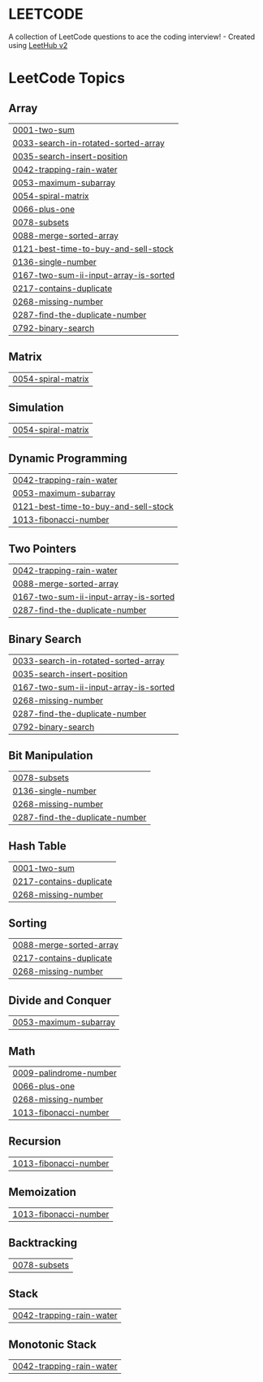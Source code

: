 # LEETCODE
A collection of LeetCode questions to ace the coding interview! - Created using [LeetHub v2](https://github.com/arunbhardwaj/LeetHub-2.0)

<!---LeetCode Topics Start-->
# LeetCode Topics
## Array
|  |
| ------- |
| [0001-two-sum](https://github.com/PrashantPatil-2005/LEETCODE/tree/master/0001-two-sum) |
| [0033-search-in-rotated-sorted-array](https://github.com/PrashantPatil-2005/LEETCODE/tree/master/0033-search-in-rotated-sorted-array) |
| [0035-search-insert-position](https://github.com/PrashantPatil-2005/LEETCODE/tree/master/0035-search-insert-position) |
| [0042-trapping-rain-water](https://github.com/PrashantPatil-2005/LEETCODE/tree/master/0042-trapping-rain-water) |
| [0053-maximum-subarray](https://github.com/PrashantPatil-2005/LEETCODE/tree/master/0053-maximum-subarray) |
| [0054-spiral-matrix](https://github.com/PrashantPatil-2005/LEETCODE/tree/master/0054-spiral-matrix) |
| [0066-plus-one](https://github.com/PrashantPatil-2005/LEETCODE/tree/master/0066-plus-one) |
| [0078-subsets](https://github.com/PrashantPatil-2005/LEETCODE/tree/master/0078-subsets) |
| [0088-merge-sorted-array](https://github.com/PrashantPatil-2005/LEETCODE/tree/master/0088-merge-sorted-array) |
| [0121-best-time-to-buy-and-sell-stock](https://github.com/PrashantPatil-2005/LEETCODE/tree/master/0121-best-time-to-buy-and-sell-stock) |
| [0136-single-number](https://github.com/PrashantPatil-2005/LEETCODE/tree/master/0136-single-number) |
| [0167-two-sum-ii-input-array-is-sorted](https://github.com/PrashantPatil-2005/LEETCODE/tree/master/0167-two-sum-ii-input-array-is-sorted) |
| [0217-contains-duplicate](https://github.com/PrashantPatil-2005/LEETCODE/tree/master/0217-contains-duplicate) |
| [0268-missing-number](https://github.com/PrashantPatil-2005/LEETCODE/tree/master/0268-missing-number) |
| [0287-find-the-duplicate-number](https://github.com/PrashantPatil-2005/LEETCODE/tree/master/0287-find-the-duplicate-number) |
| [0792-binary-search](https://github.com/PrashantPatil-2005/LEETCODE/tree/master/0792-binary-search) |
## Matrix
|  |
| ------- |
| [0054-spiral-matrix](https://github.com/PrashantPatil-2005/LEETCODE/tree/master/0054-spiral-matrix) |
## Simulation
|  |
| ------- |
| [0054-spiral-matrix](https://github.com/PrashantPatil-2005/LEETCODE/tree/master/0054-spiral-matrix) |
## Dynamic Programming
|  |
| ------- |
| [0042-trapping-rain-water](https://github.com/PrashantPatil-2005/LEETCODE/tree/master/0042-trapping-rain-water) |
| [0053-maximum-subarray](https://github.com/PrashantPatil-2005/LEETCODE/tree/master/0053-maximum-subarray) |
| [0121-best-time-to-buy-and-sell-stock](https://github.com/PrashantPatil-2005/LEETCODE/tree/master/0121-best-time-to-buy-and-sell-stock) |
| [1013-fibonacci-number](https://github.com/PrashantPatil-2005/LEETCODE/tree/master/1013-fibonacci-number) |
## Two Pointers
|  |
| ------- |
| [0042-trapping-rain-water](https://github.com/PrashantPatil-2005/LEETCODE/tree/master/0042-trapping-rain-water) |
| [0088-merge-sorted-array](https://github.com/PrashantPatil-2005/LEETCODE/tree/master/0088-merge-sorted-array) |
| [0167-two-sum-ii-input-array-is-sorted](https://github.com/PrashantPatil-2005/LEETCODE/tree/master/0167-two-sum-ii-input-array-is-sorted) |
| [0287-find-the-duplicate-number](https://github.com/PrashantPatil-2005/LEETCODE/tree/master/0287-find-the-duplicate-number) |
## Binary Search
|  |
| ------- |
| [0033-search-in-rotated-sorted-array](https://github.com/PrashantPatil-2005/LEETCODE/tree/master/0033-search-in-rotated-sorted-array) |
| [0035-search-insert-position](https://github.com/PrashantPatil-2005/LEETCODE/tree/master/0035-search-insert-position) |
| [0167-two-sum-ii-input-array-is-sorted](https://github.com/PrashantPatil-2005/LEETCODE/tree/master/0167-two-sum-ii-input-array-is-sorted) |
| [0268-missing-number](https://github.com/PrashantPatil-2005/LEETCODE/tree/master/0268-missing-number) |
| [0287-find-the-duplicate-number](https://github.com/PrashantPatil-2005/LEETCODE/tree/master/0287-find-the-duplicate-number) |
| [0792-binary-search](https://github.com/PrashantPatil-2005/LEETCODE/tree/master/0792-binary-search) |
## Bit Manipulation
|  |
| ------- |
| [0078-subsets](https://github.com/PrashantPatil-2005/LEETCODE/tree/master/0078-subsets) |
| [0136-single-number](https://github.com/PrashantPatil-2005/LEETCODE/tree/master/0136-single-number) |
| [0268-missing-number](https://github.com/PrashantPatil-2005/LEETCODE/tree/master/0268-missing-number) |
| [0287-find-the-duplicate-number](https://github.com/PrashantPatil-2005/LEETCODE/tree/master/0287-find-the-duplicate-number) |
## Hash Table
|  |
| ------- |
| [0001-two-sum](https://github.com/PrashantPatil-2005/LEETCODE/tree/master/0001-two-sum) |
| [0217-contains-duplicate](https://github.com/PrashantPatil-2005/LEETCODE/tree/master/0217-contains-duplicate) |
| [0268-missing-number](https://github.com/PrashantPatil-2005/LEETCODE/tree/master/0268-missing-number) |
## Sorting
|  |
| ------- |
| [0088-merge-sorted-array](https://github.com/PrashantPatil-2005/LEETCODE/tree/master/0088-merge-sorted-array) |
| [0217-contains-duplicate](https://github.com/PrashantPatil-2005/LEETCODE/tree/master/0217-contains-duplicate) |
| [0268-missing-number](https://github.com/PrashantPatil-2005/LEETCODE/tree/master/0268-missing-number) |
## Divide and Conquer
|  |
| ------- |
| [0053-maximum-subarray](https://github.com/PrashantPatil-2005/LEETCODE/tree/master/0053-maximum-subarray) |
## Math
|  |
| ------- |
| [0009-palindrome-number](https://github.com/PrashantPatil-2005/LEETCODE/tree/master/0009-palindrome-number) |
| [0066-plus-one](https://github.com/PrashantPatil-2005/LEETCODE/tree/master/0066-plus-one) |
| [0268-missing-number](https://github.com/PrashantPatil-2005/LEETCODE/tree/master/0268-missing-number) |
| [1013-fibonacci-number](https://github.com/PrashantPatil-2005/LEETCODE/tree/master/1013-fibonacci-number) |
## Recursion
|  |
| ------- |
| [1013-fibonacci-number](https://github.com/PrashantPatil-2005/LEETCODE/tree/master/1013-fibonacci-number) |
## Memoization
|  |
| ------- |
| [1013-fibonacci-number](https://github.com/PrashantPatil-2005/LEETCODE/tree/master/1013-fibonacci-number) |
## Backtracking
|  |
| ------- |
| [0078-subsets](https://github.com/PrashantPatil-2005/LEETCODE/tree/master/0078-subsets) |
## Stack
|  |
| ------- |
| [0042-trapping-rain-water](https://github.com/PrashantPatil-2005/LEETCODE/tree/master/0042-trapping-rain-water) |
## Monotonic Stack
|  |
| ------- |
| [0042-trapping-rain-water](https://github.com/PrashantPatil-2005/LEETCODE/tree/master/0042-trapping-rain-water) |
<!---LeetCode Topics End-->